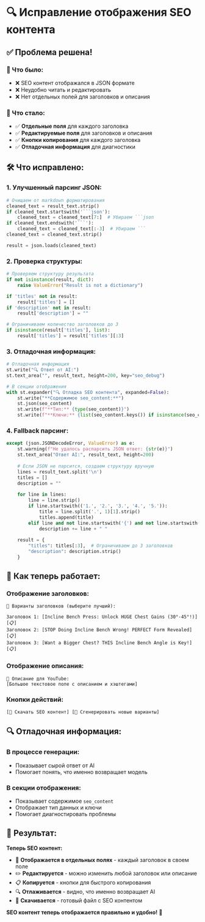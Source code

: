 # 🔍 Исправление отображения SEO контента

## ✅ Проблема решена!

### 🚨 Что было:
- ❌ SEO контент отображался в JSON формате
- ❌ Неудобно читать и редактировать
- ❌ Нет отдельных полей для заголовков и описания

### 🎯 Что стало:
- ✅ **Отдельные поля** для каждого заголовка
- ✅ **Редактируемые поля** для заголовков и описания
- ✅ **Кнопки копирования** для каждого заголовка
- ✅ **Отладочная информация** для диагностики

## 🛠️ Что исправлено:

### **1. Улучшенный парсинг JSON:**
```python
# Очищаем от markdown форматирования
cleaned_text = result_text.strip()
if cleaned_text.startswith('```json'):
    cleaned_text = cleaned_text[7:]  # Убираем ```json
if cleaned_text.endswith('```'):
    cleaned_text = cleaned_text[:-3]  # Убираем ```
cleaned_text = cleaned_text.strip()

result = json.loads(cleaned_text)
```

### **2. Проверка структуры:**
```python
# Проверяем структуру результата
if not isinstance(result, dict):
    raise ValueError("Result is not a dictionary")

if 'titles' not in result:
    result['titles'] = []
if 'description' not in result:
    result['description'] = ""

# Ограничиваем количество заголовков до 3
if isinstance(result['titles'], list):
    result['titles'] = result['titles'][:3]
```

### **3. Отладочная информация:**
```python
# Отладочная информация
st.write("🔍 Ответ от AI:")
st.text_area("", result_text, height=200, key="seo_debug")

# В секции отображения
with st.expander("🔍 Отладка SEO контента", expanded=False):
    st.write("**Содержимое seo_content:**")
    st.json(seo_content)
    st.write(f"**Тип:** {type(seo_content)}")
    st.write(f"**Ключи:** {list(seo_content.keys()) if isinstance(seo_content, dict) else 'Не словарь'}")
```

### **4. Fallback парсинг:**
```python
except (json.JSONDecodeError, ValueError) as e:
    st.warning(f"Не удалось распарсить JSON ответ: {str(e)}")
    st.text_area("Ответ AI:", result_text, height=200)
    
    # Если JSON не парсится, создаем структуру вручную
    lines = result_text.split('\n')
    titles = []
    description = ""
    
    for line in lines:
        line = line.strip()
        if line.startswith(('1.', '2.', '3.', '4.', '5.')):
            title = line.split('.', 1)[1].strip()
            titles.append(title)
        elif line and not line.startswith('{') and not line.startswith('}') and not line.startswith('```'):
            description += line + " "
    
    result = {
        "titles": titles[:3],  # Ограничиваем до 3 заголовков
        "description": description.strip()
    }
```

## 🎯 Как теперь работает:

### **Отображение заголовков:**
```
📝 Варианты заголовков (выберите лучший):

Заголовок 1: [Incline Bench Press: Unlock HUGE Chest Gains (30°-45°!)] [📋]
Заголовок 2: [STOP Doing Incline Bench Wrong! PERFECT Form Revealed] [📋]
Заголовок 3: [Want a Bigger Chest? THIS Incline Bench Angle is Key!] [📋]
```

### **Отображение описания:**
```
📄 Описание для YouTube:
[Большое текстовое поле с описанием и хэштегами]
```

### **Кнопки действий:**
```
[💾 Скачать SEO контент] [🔄 Сгенерировать новые варианты]
```

## 🔍 Отладочная информация:

### **В процессе генерации:**
- Показывает сырой ответ от AI
- Помогает понять, что именно возвращает модель

### **В секции отображения:**
- Показывает содержимое `seo_content`
- Отображает тип данных и ключи
- Помогает диагностировать проблемы

## 🎊 Результат:

**Теперь SEO контент:**
- 📝 **Отображается в отдельных полях** - каждый заголовок в своем поле
- ✏️ **Редактируется** - можно изменить любой заголовок или описание
- 📋 **Копируется** - кнопки для быстрого копирования
- 🔍 **Отлаживается** - видно, что именно возвращает AI
- 💾 **Скачивается** - готовый файл с SEO контентом

**SEO контент теперь отображается правильно и удобно!** 🎉








